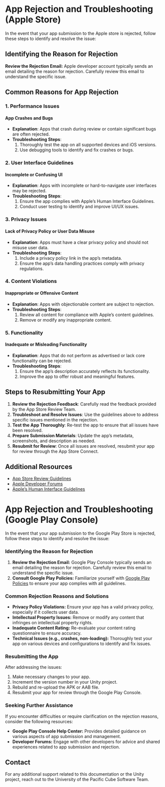 
# App Rejection and Troubleshooting (Apple Store)

In the event that your app submission to the Apple store is rejected, follow these steps to identify and resolve the issue:
## Identifying the Reason for Rejection

**Review the Rejection Email:** Apple developer account typically sends an email detailing the reason for rejection. Carefully review this email to understand the specific issue.

## Common Reasons for App Rejection

### 1. Performance Issues
#### App Crashes and Bugs
- **Explanation**: Apps that crash during review or contain significant bugs are often rejected.
- **Troubleshooting Steps**:
  1. Thoroughly test the app on all supported devices and iOS versions.
  2. Use debugging tools to identify and fix crashes or bugs.

### 2. User Interface Guidelines
#### Incomplete or Confusing UI
- **Explanation**: Apps with incomplete or hard-to-navigate user interfaces may be rejected.
- **Troubleshooting Steps**:
  1. Ensure the app complies with Apple’s Human Interface Guidelines.
  2. Conduct user testing to identify and improve UI/UX issues.

### 3. Privacy Issues
#### Lack of Privacy Policy or User Data Misuse
- **Explanation**: Apps must have a clear privacy policy and should not misuse user data.
- **Troubleshooting Steps**:
  1. Include a privacy policy link in the app’s metadata.
  2. Ensure the app’s data handling practices comply with privacy regulations.

### 4. Content Violations
#### Inappropriate or Offensive Content
- **Explanation**: Apps with objectionable content are subject to rejection.
- **Troubleshooting Steps**:
  1. Review all content for compliance with Apple’s content guidelines.
  2. Remove or modify any inappropriate content.

### 5. Functionality
#### Inadequate or Misleading Functionality
- **Explanation**: Apps that do not perform as advertised or lack core functionality can be rejected.
- **Troubleshooting Steps**:
  1. Ensure the app’s description accurately reflects its functionality.
  2. Improve the app to offer robust and meaningful features.

## Steps to Resubmitting Your App

1. **Review the Rejection Feedback**: Carefully read the feedback provided by the App Store Review Team.
2. **Troubleshoot and Resolve Issues**: Use the guidelines above to address specific issues mentioned in the rejection.
3. **Test the App Thoroughly**: Re-test the app to ensure that all issues have been resolved.
4. **Prepare Submission Materials**: Update the app’s metadata, screenshots, and description as needed.
5. **Resubmit for Review**: Once all issues are resolved, resubmit your app for review through the App Store Connect.

## Additional Resources

- [App Store Review Guidelines](https://developer.apple.com/app-store/review/guidelines/)
- [Apple Developer Forums](https://developer.apple.com/forums/)
- [Apple’s Human Interface Guidelines](https://developer.apple.com/design/human-interface-guidelines/)

# App Rejection and Troubleshooting (Google Play Console)

In the event that your app submission to the Google Play Store is rejected, follow these steps to identify and resolve the issue:

### Identifying the Reason for Rejection

1. **Review the Rejection Email:** Google Play Console typically sends an email detailing the reason for rejection. Carefully review this email to understand the specific issue.
2. **Consult Google Play Policies:** Familiarize yourself with [Google Play Policies](https://play.google.com/about/developer-content-policy/) to ensure your app complies with all guidelines.

### Common Rejection Reasons and Solutions

- **Privacy Policy Violations:** Ensure your app has a valid privacy policy, especially if it collects user data.
- **Intellectual Property Issues:** Remove or modify any content that infringes on intellectual property rights.
- **Inadequate Content Rating:** Re-evaluate your content rating questionnaire to ensure accuracy.
- **Technical Issues (e.g., crashes, non-loading):** Thoroughly test your app on various devices and configurations to identify and fix issues.

### Resubmitting the App

After addressing the issues:
1. Make necessary changes to your app.
2. Increment the version number in your Unity project. 
3. Rebuild and re-upload the APK or AAB file.
4. Resubmit your app for review through the Google Play Console.

### Seeking Further Assistance

If you encounter difficulties or require clarification on the rejection reasons, consider the following resources:
- **Google Play Console Help Center:** Provides detailed guidance on various aspects of app submission and management.
- **Developer Forums:** Engage with other developers for advice and shared experiences related to app submission and rejection.

## Contact

For any additional support related to this documentation or the Unity project, reach out to the University of the Pacific Cube Software Team.
